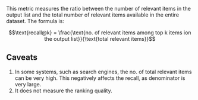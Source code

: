 This metric measures the ratio between the number of relevant items in the output list and the total number of relevant items available in the entire dataset. The formula is:

$$\text{recall@k} = \frac{\text{no. of relevant items among top k items ion the output list}}{\text{total relevant items}}$$

## Caveats
1. In some systems, such as search engines, the no. of total relevant items can be very high. This negatively affects the recall, as denominator is very large. 
2. It does not measure the ranking quality.

